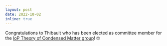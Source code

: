 ```yaml
---
layout: post
date: 2022-10-02
inline: true
---
```


Congratulations to Thibault who has been elected as committee member for the <a href="https://www.iop.org/physics-community/special-interest-groups/theory-condensed-matter-group">IoP Theory of Condensed Matter group</a>! :nerd_face: